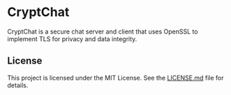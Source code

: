 # CryptChat

CryptChat is a secure chat server and client that uses OpenSSL to implement TLS for privacy and data integrity.

## License

This project is licensed under the MIT License. See the [LICENSE.md](LICENSE.md) file for details.

